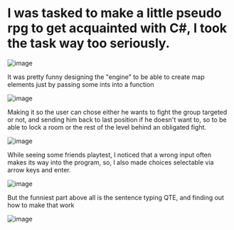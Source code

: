 # I was tasked to make a little pseudo rpg to get acquainted with C#, I took the task way too seriously.

![image](https://github.com/Hunknowow/HeroesVersusMonsters/assets/133628238/cffc15d4-c827-44b4-9349-46dfc3a449c4)

It was pretty funny designing the "engine" to be able to create map elements just by passing some ints into a function

![image](https://github.com/Hunknowow/HeroesVersusMonsters/assets/133628238/1058dc55-879c-4a21-9085-d97823b299f2)

Making it so the user can chose either he wants to fight the group targeted or not, and sending him back to last position if he doesn't want to, so to be able to lock a room or the rest of the level behind an obligated fight.

![image](https://github.com/Hunknowow/HeroesVersusMonsters/assets/133628238/35dddd77-feaa-460f-8d5c-98c38bfdb3f4)

While seeing some friends playtest, I noticed that a wrong input often makes its way into the program, so, I also made choices selectable via arrow keys and enter.

![image](https://github.com/Hunknowow/HeroesVersusMonsters/assets/133628238/901613bb-8d86-4feb-aee5-10ddebd3cd44)

But the funniest part above all is the sentence typing QTE, and finding out how to make that work

![image](https://github.com/Hunknowow/HeroesVersusMonsters/assets/133628238/170d00db-bf0c-4fdf-afe5-e79703a3b25a)
